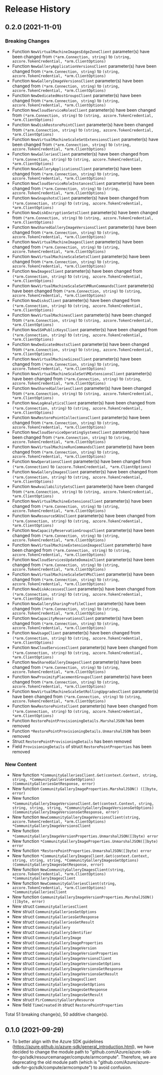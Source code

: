# Release History

## 0.2.0 (2021-11-01)
### Breaking Changes

- Function `NewVirtualMachineImagesEdgeZoneClient` parameter(s) have been changed from `(*arm.Connection, string)` to `(string, azcore.TokenCredential, *arm.ClientOptions)`
- Function `NewGalleryApplicationVersionsClient` parameter(s) have been changed from `(*arm.Connection, string)` to `(string, azcore.TokenCredential, *arm.ClientOptions)`
- Function `NewGalleryImageVersionsClient` parameter(s) have been changed from `(*arm.Connection, string)` to `(string, azcore.TokenCredential, *arm.ClientOptions)`
- Function `NewDedicatedHostGroupsClient` parameter(s) have been changed from `(*arm.Connection, string)` to `(string, azcore.TokenCredential, *arm.ClientOptions)`
- Function `NewCloudServiceRolesClient` parameter(s) have been changed from `(*arm.Connection, string)` to `(string, azcore.TokenCredential, *arm.ClientOptions)`
- Function `NewDiskRestorePointClient` parameter(s) have been changed from `(*arm.Connection, string)` to `(string, azcore.TokenCredential, *arm.ClientOptions)`
- Function `NewVirtualMachineScaleSetExtensionsClient` parameter(s) have been changed from `(*arm.Connection, string)` to `(string, azcore.TokenCredential, *arm.ClientOptions)`
- Function `NewGalleriesClient` parameter(s) have been changed from `(*arm.Connection, string)` to `(string, azcore.TokenCredential, *arm.ClientOptions)`
- Function `NewGalleryApplicationsClient` parameter(s) have been changed from `(*arm.Connection, string)` to `(string, azcore.TokenCredential, *arm.ClientOptions)`
- Function `NewCloudServiceRoleInstancesClient` parameter(s) have been changed from `(*arm.Connection, string)` to `(string, azcore.TokenCredential, *arm.ClientOptions)`
- Function `NewSnapshotsClient` parameter(s) have been changed from `(*arm.Connection, string)` to `(string, azcore.TokenCredential, *arm.ClientOptions)`
- Function `NewDiskEncryptionSetsClient` parameter(s) have been changed from `(*arm.Connection, string)` to `(string, azcore.TokenCredential, *arm.ClientOptions)`
- Function `NewSharedGalleryImageVersionsClient` parameter(s) have been changed from `(*arm.Connection, string)` to `(string, azcore.TokenCredential, *arm.ClientOptions)`
- Function `NewVirtualMachineImagesClient` parameter(s) have been changed from `(*arm.Connection, string)` to `(string, azcore.TokenCredential, *arm.ClientOptions)`
- Function `NewVirtualMachineScaleSetsClient` parameter(s) have been changed from `(*arm.Connection, string)` to `(string, azcore.TokenCredential, *arm.ClientOptions)`
- Function `NewImagesClient` parameter(s) have been changed from `(*arm.Connection, string)` to `(string, azcore.TokenCredential, *arm.ClientOptions)`
- Function `NewVirtualMachineScaleSetVMRunCommandsClient` parameter(s) have been changed from `(*arm.Connection, string)` to `(string, azcore.TokenCredential, *arm.ClientOptions)`
- Function `NewDisksClient` parameter(s) have been changed from `(*arm.Connection, string)` to `(string, azcore.TokenCredential, *arm.ClientOptions)`
- Function `NewVirtualMachinesClient` parameter(s) have been changed from `(*arm.Connection, string)` to `(string, azcore.TokenCredential, *arm.ClientOptions)`
- Function `NewSSHPublicKeysClient` parameter(s) have been changed from `(*arm.Connection, string)` to `(string, azcore.TokenCredential, *arm.ClientOptions)`
- Function `NewDedicatedHostsClient` parameter(s) have been changed from `(*arm.Connection, string)` to `(string, azcore.TokenCredential, *arm.ClientOptions)`
- Function `NewVirtualMachineSizesClient` parameter(s) have been changed from `(*arm.Connection, string)` to `(string, azcore.TokenCredential, *arm.ClientOptions)`
- Function `NewVirtualMachineScaleSetVMExtensionsClient` parameter(s) have been changed from `(*arm.Connection, string)` to `(string, azcore.TokenCredential, *arm.ClientOptions)`
- Function `NewSharedGalleriesClient` parameter(s) have been changed from `(*arm.Connection, string)` to `(string, azcore.TokenCredential, *arm.ClientOptions)`
- Function `NewLogAnalyticsClient` parameter(s) have been changed from `(*arm.Connection, string)` to `(string, azcore.TokenCredential, *arm.ClientOptions)`
- Function `NewRestorePointCollectionsClient` parameter(s) have been changed from `(*arm.Connection, string)` to `(string, azcore.TokenCredential, *arm.ClientOptions)`
- Function `NewCloudServiceOperatingSystemsClient` parameter(s) have been changed from `(*arm.Connection, string)` to `(string, azcore.TokenCredential, *arm.ClientOptions)`
- Function `NewVirtualMachineRunCommandsClient` parameter(s) have been changed from `(*arm.Connection, string)` to `(string, azcore.TokenCredential, *arm.ClientOptions)`
- Function `NewOperationsClient` parameter(s) have been changed from `(*arm.Connection)` to `(azcore.TokenCredential, *arm.ClientOptions)`
- Function `NewGalleryImagesClient` parameter(s) have been changed from `(*arm.Connection, string)` to `(string, azcore.TokenCredential, *arm.ClientOptions)`
- Function `NewAvailabilitySetsClient` parameter(s) have been changed from `(*arm.Connection, string)` to `(string, azcore.TokenCredential, *arm.ClientOptions)`
- Function `NewVirtualMachineExtensionsClient` parameter(s) have been changed from `(*arm.Connection, string)` to `(string, azcore.TokenCredential, *arm.ClientOptions)`
- Function `NewResourceSKUsClient` parameter(s) have been changed from `(*arm.Connection, string)` to `(string, azcore.TokenCredential, *arm.ClientOptions)`
- Function `NewCapacityReservationGroupsClient` parameter(s) have been changed from `(*arm.Connection, string)` to `(string, azcore.TokenCredential, *arm.ClientOptions)`
- Function `NewVirtualMachineExtensionImagesClient` parameter(s) have been changed from `(*arm.Connection, string)` to `(string, azcore.TokenCredential, *arm.ClientOptions)`
- Function `NewCloudServicesUpdateDomainClient` parameter(s) have been changed from `(*arm.Connection, string)` to `(string, azcore.TokenCredential, *arm.ClientOptions)`
- Function `NewVirtualMachineScaleSetVMsClient` parameter(s) have been changed from `(*arm.Connection, string)` to `(string, azcore.TokenCredential, *arm.ClientOptions)`
- Function `NewDiskAccessesClient` parameter(s) have been changed from `(*arm.Connection, string)` to `(string, azcore.TokenCredential, *arm.ClientOptions)`
- Function `NewGallerySharingProfileClient` parameter(s) have been changed from `(*arm.Connection, string)` to `(string, azcore.TokenCredential, *arm.ClientOptions)`
- Function `NewCapacityReservationsClient` parameter(s) have been changed from `(*arm.Connection, string)` to `(string, azcore.TokenCredential, *arm.ClientOptions)`
- Function `NewUsageClient` parameter(s) have been changed from `(*arm.Connection, string)` to `(string, azcore.TokenCredential, *arm.ClientOptions)`
- Function `NewCloudServicesClient` parameter(s) have been changed from `(*arm.Connection, string)` to `(string, azcore.TokenCredential, *arm.ClientOptions)`
- Function `NewSharedGalleryImagesClient` parameter(s) have been changed from `(*arm.Connection, string)` to `(string, azcore.TokenCredential, *arm.ClientOptions)`
- Function `NewProximityPlacementGroupsClient` parameter(s) have been changed from `(*arm.Connection, string)` to `(string, azcore.TokenCredential, *arm.ClientOptions)`
- Function `NewVirtualMachineScaleSetRollingUpgradesClient` parameter(s) have been changed from `(*arm.Connection, string)` to `(string, azcore.TokenCredential, *arm.ClientOptions)`
- Function `NewRestorePointsClient` parameter(s) have been changed from `(*arm.Connection, string)` to `(string, azcore.TokenCredential, *arm.ClientOptions)`
- Function `RestorePointProvisioningDetails.MarshalJSON` has been removed
- Function `*RestorePointProvisioningDetails.UnmarshalJSON` has been removed
- Struct `RestorePointProvisioningDetails` has been removed
- Field `ProvisioningDetails` of struct `RestorePointProperties` has been removed

### New Content

- New function `*CommunityGalleriesClient.Get(context.Context, string, string, *CommunityGalleriesGetOptions) (CommunityGalleriesGetResponse, error)`
- New function `CommunityGalleryImageProperties.MarshalJSON() ([]byte, error)`
- New function `*CommunityGalleryImageVersionsClient.Get(context.Context, string, string, string, string, *CommunityGalleryImageVersionsGetOptions) (CommunityGalleryImageVersionsGetResponse, error)`
- New function `NewCommunityGalleryImageVersionsClient(string, azcore.TokenCredential, *arm.ClientOptions) *CommunityGalleryImageVersionsClient`
- New function `*CommunityGalleryImageVersionProperties.UnmarshalJSON([]byte) error`
- New function `*CommunityGalleryImageProperties.UnmarshalJSON([]byte) error`
- New function `*RestorePointProperties.UnmarshalJSON([]byte) error`
- New function `*CommunityGalleryImagesClient.Get(context.Context, string, string, string, *CommunityGalleryImagesGetOptions) (CommunityGalleryImagesGetResponse, error)`
- New function `NewCommunityGalleryImagesClient(string, azcore.TokenCredential, *arm.ClientOptions) *CommunityGalleryImagesClient`
- New function `NewCommunityGalleriesClient(string, azcore.TokenCredential, *arm.ClientOptions) *CommunityGalleriesClient`
- New function `CommunityGalleryImageVersionProperties.MarshalJSON() ([]byte, error)`
- New struct `CommunityGalleriesClient`
- New struct `CommunityGalleriesGetOptions`
- New struct `CommunityGalleriesGetResponse`
- New struct `CommunityGalleriesGetResult`
- New struct `CommunityGallery`
- New struct `CommunityGalleryIdentifier`
- New struct `CommunityGalleryImage`
- New struct `CommunityGalleryImageProperties`
- New struct `CommunityGalleryImageVersion`
- New struct `CommunityGalleryImageVersionProperties`
- New struct `CommunityGalleryImageVersionsClient`
- New struct `CommunityGalleryImageVersionsGetOptions`
- New struct `CommunityGalleryImageVersionsGetResponse`
- New struct `CommunityGalleryImageVersionsGetResult`
- New struct `CommunityGalleryImagesClient`
- New struct `CommunityGalleryImagesGetOptions`
- New struct `CommunityGalleryImagesGetResponse`
- New struct `CommunityGalleryImagesGetResult`
- New struct `PirCommunityGalleryResource`
- New field `TimeCreated` in struct `RestorePointProperties`

Total 51 breaking change(s), 50 additive change(s).


## 0.1.0 (2021-09-29)
- To better align with the Azure SDK guidelines (https://azure.github.io/azure-sdk/general_introduction.html), we have decided to change the module path to "github.com/Azure/azure-sdk-for-go/sdk/resourcemanager/compute/armcompute". Therefore, we are deprecating the old module path (which is "github.com/Azure/azure-sdk-for-go/sdk/compute/armcompute") to avoid confusion. 